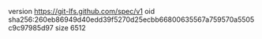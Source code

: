 version https://git-lfs.github.com/spec/v1
oid sha256:260eb86949d40edd39f5270d25ecbb66800635567a759570a5505c9c97985d97
size 6512
